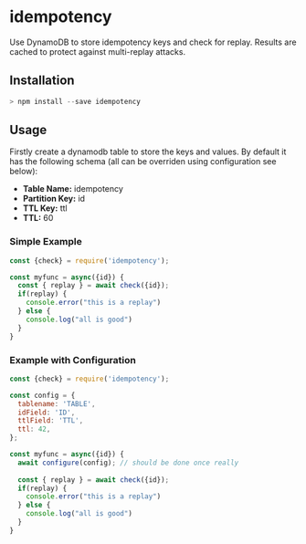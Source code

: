 # idempotency
Use DynamoDB to store idempotency keys and check for replay. Results are cached to protect against multi-replay attacks.

## Installation

``` javascript
> npm install --save idempotency
```



## Usage

Firstly create a dynamodb table to store the keys and values. By default it has the following schema (all can be overriden using configuration see below):

- **Table Name:** idempotency
- **Partition Key:** id
- **TTL Key:** ttl
- **TTL:** 60



### Simple Example

``` javascript
const {check} = require('idempotency');

const myfunc = async({id}) {
  const { replay } = await check({id});
  if(replay) {
    console.error("this is a replay")
  } else {
    console.log("all is good")
  }
}
```



### Example with Configuration

``` javascript
const {check} = require('idempotency');

const config = {
  tablename: 'TABLE',
  idField: 'ID',
  ttlField: 'TTL',
  ttl: 42,
};

const myfunc = async({id}) {
  await configure(config); // should be done once really
  
  const { replay } = await check({id});
  if(replay) {
    console.error("this is a replay")
  } else {
    console.log("all is good")
  }
}
```

